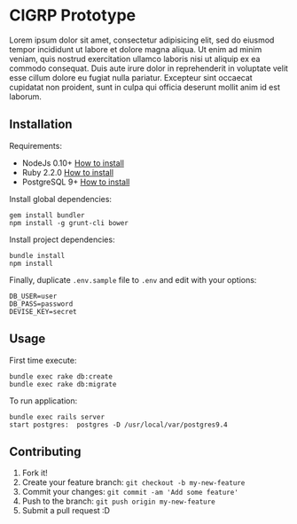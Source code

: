 # CIGRP Prototype

Lorem ipsum dolor sit amet, consectetur adipisicing elit, sed do eiusmod
tempor incididunt ut labore et dolore magna aliqua. Ut enim ad minim veniam,
quis nostrud exercitation ullamco laboris nisi ut aliquip ex ea commodo
consequat. Duis aute irure dolor in reprehenderit in voluptate velit esse
cillum dolore eu fugiat nulla pariatur. Excepteur sint occaecat cupidatat non
proident, sunt in culpa qui officia deserunt mollit anim id est laborum.

## Installation

Requirements:

* NodeJs 0.10+ [How to install](https://nodejs.org/download/)
* Ruby 2.2.0 [How to install](https://gorails.com/setup/osx/10.10-yosemite)
* PostgreSQL 9+ [How to install](http://exponential.io/blog/2015/02/21/install-postgresql-on-mac-os-x-via-brew/)

Install global dependencies:

    gem install bundler
    npm install -g grunt-cli bower

Install project dependencies:

    bundle install
    npm install

Finally, duplicate `.env.sample` file to `.env` and edit with your options:

    DB_USER=user
    DB_PASS=password
    DEVISE_KEY=secret

## Usage

First time execute:
    
    bundle exec rake db:create
    bundle exec rake db:migrate

To run application:

    bundle exec rails server
    start postgres:  postgres -D /usr/local/var/postgres9.4

## Contributing

1. Fork it!
2. Create your feature branch: `git checkout -b my-new-feature`
3. Commit your changes: `git commit -am 'Add some feature'`
4. Push to the branch: `git push origin my-new-feature`
5. Submit a pull request :D
